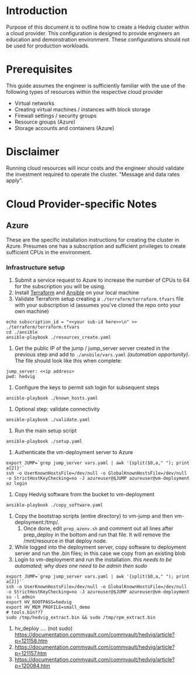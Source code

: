 # Introduction
Purpose of this document is to outline how to create a Hedvig cluster within a cloud provider. This configuration is designed to provide engineers an education and demonstration environment. These configurations should not be used for production workloads.

# Prerequisites

This guide assumes the engineer is sufficiently familiar with the use of the following types of resources within the respective cloud provider
- Virtual networks
- Creating virtual machines / instances with block storage
- Firewall settings / security groups
- Resource groups (Azure)
- Storage accounts and containers (Azure)

# Disclaimer
Running cloud resources will incur costs and the engineer should validate the investment required to operate the cluster. "Message and data rates apply".

# Cloud Provider-specific Notes

## Azure
These are the specific installation instructions for creating the cluster in Azure. Presumes one has a subscription and sufficient privileges to create sufficient CPUs in the environment.

### Infrastructure setup
1. Submit a service request to Azure to increase the number of CPUs to 64 for the subscription you will be using.
2. Install [Terraform](https://learn.hashicorp.com/terraform/getting-started/install.html) and [Ansible](https://docs.ansible.com/ansible/latest/installation_guide/intro_installation.html) on your local machine
3. Validate Terraform setup creating a ```./terraform/terraform.tfvars``` file with your subscription id (assumes you've cloned the repo onto your own machine)
```
echo subscription_id = "<<your sub-id here>>\n" >> ./terraform/terraform.tfvars
cd ./ansible
ansible-playbook ./resources_create.yaml
```
1. Get the public IP of the jump / jump_server server created in the previous step and add to ``./ansbile/vars.yaml`` *(automation opportunity)*. The file should look like this when complete:
```
jump_server: <<ip address>
pwd: hedvig
```
1. Configure the keys to permit ssh login for subsequent steps
```
ansible-playbook ./known_hosts.yaml
```
1. Optional step: validate connectivity
```
ansible-playbook ./validate.yaml
```
1. Run the main setup script
```
ansible-playbook ./setup.yaml
```
1. Authenticate the vm-deployment server to Azure
```
export JUMP=`grep jump_server vars.yaml | awk '{split($0,a," "); print a[2]}'`
ssh -o UserKnownHostsFile=/dev/null -o GlobalKnownHostsFile=/dev/null -o StrictHostKeyChecking=no -J azureuser@$JUMP azureuser@vm-deployment
az login
```
1. Copy Hedvig software from the bucket to vm-deployment
```
ansible-playbook ./copy_software.yaml
```
1. Copy the bootstrap scripts (entire directory) to vm-jump and then vm-deployment:/tmp/.
   1. Once done, edit ```prep_azenv.sh``` and comment out all lines after prep_deploy in the bottom and run that file.  It will remove the /mnt/resource in that deploy node.
1. While logged into the deployment server, copy software to deployment server and run the .bin files; in this case we copy from an existing blob
1. Login to vm-deployment and run the installation. *this needs to be automated; why does one need to be admin then sudo*
```
export JUMP=`grep jump_server vars.yaml | awk '{split($0,a," "); print a[2]}'`
ssh -o UserKnownHostsFile=/dev/null -o GlobalKnownHostsFile=/dev/null -o StrictHostKeyChecking=no -J azureuser@$JUMP azureuser@vm-deployment
su -l admin
export HV_ROOTPASS=hedvig 
export HV_MEM_PROFILE=small_demo
# tools.bin???
sudo /tmp/hedvig_extract.bin && sudo /tmp/rpm_extract.bin
```
1. hv_deploy .... (not sudo) https://documentation.commvault.com/commvault/hedvig/article?p=121158.htm 
2. https://documentation.commvault.com/commvault/hedvig/article?p=121157.htm
3. https://documentation.commvault.com/commvault/hedvig/article?p=120084.htm